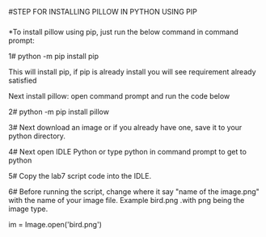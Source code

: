 #STEP FOR INSTALLING PILLOW IN PYTHON USING PIP
#####
*To install pillow using pip, just run the below command in command prompt:

1# python -m pip install pip

This will install pip, if pip is already install you will see requirement already satisfied

Next install pillow: open command prompt and run the code below

2# python -m pip install pillow

3# Next download an image or if you already have one, save it to your python directory.

4# Next open IDLE Python or type python in command prompt to get to python

5# Copy the lab7 script code into the IDLE.

6# Before running the script, change where it say "name of the image.png" with the name of your image file. Example bird.png .with png being the image type.

im = Image.open('bird.png')
